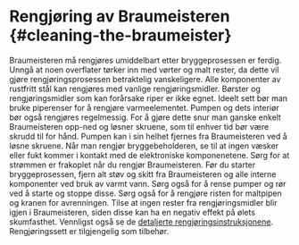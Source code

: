 # Rengjøring av Braumeisteren {#cleaning-the-braumeister}

Braumeisteren må rengjøres umiddelbart etter bryggeprosessen er ferdig. Unngå at noen overflater tørker inn med vørter og malt rester, da dette vil gjøre rengjøringsprosessen betraktelig vanskeligere. Alle komponenter av rustfritt stål kan rengjøres med vanlige rengjøringsmidler. Børster og rengjøringsmidler som kan forårsake riper er ikke egnet. Ideelt sett bør man bruke piperenser for å rengjøre varmeelementet. Pumpen og dets interiør bør også rengjøres regelmessig. For å gjøre dette snur man ganske enkelt Braumeisteren opp-ned og løsner skruene, som til enhver tid bør være skrudd til for hånd. Pumpen kan i sin helhet fjernes fra Braumeisteren ved å løsne skruene. Når man rengjør bryggebeholderen, se til at ingen væsker eller fukt kommer i kontakt med de elektroniske komponenetene. Sørg for at strømmen er frakoplet når du rengjør Braumeisteren. Før du starter bryggeprosessen, fjern alt støv og skitt fra Braumeisteren og alle interne komponenter ved bruk av varmt vann. Sørg også for å rense pumper og rør ved å starte og stoppe disse. Sørg også for å rengjøre risten for maltpipen og kranen for avrenningen. Tilse at ingen rester fra rengjøringsmidler blir igjen i Braumeisteren, siden disse kan ha en negativ effekt på ølets skumfasthet. Vennligst også se de [detaljerte rengjøringsinstruksjonene](cleaning_instructions.md). Rengjøringssett er tilgjengelig som tilbehør.
